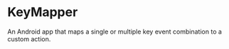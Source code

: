 # KeyMapper
An Android app that maps a single or multiple key event combination to a custom action.
